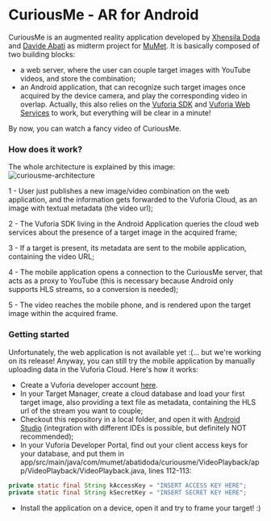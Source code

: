 # CuriousMe - AR for Android

CuriousMe is an augmented reality application developed by [Xhensila Doda](https://github.com/xhensiladoda) and [Davide Abati](https://github.com/DavideA) as midterm project for [MuMet](http://www.mastermumet.unimore.it/). It is basically composed of two building blocks:
* a web server, where the user can couple target images with YouTube videos, and store the combination;
* an Android application, that can recognize such target images once acquired by the device camera, and play the corresponding video in overlap.
Actually, this also relies on the [Vuforia SDK](https://developer.vuforia.com/downloads/sdk) and [Vuforia Web Services](https://developer.vuforia.com/library/articles/Solution/How-To-Use-the-Vuforia-Web-Services-API) to work, but everything will be clear in a minute!

By now, you can watch a fancy video of CuriousMe.
### How does it work?
The whole architecture is explained by this image:
![curiousme-architecture](http://www.davideabati.com/resources/curiousmearchitecture.png "CuriousMe architecture")

1 - User just publishes a new image/video combination on the web application, and the information gets forwarded to the Vuforia Cloud, as an image with textual metadata (the video url);

2 - The Vuforia SDK living in the Android Application queries the cloud web services about the presence of a target image in the acquired frame;

3 - If a target is present, its metadata are sent to the mobile application, containing the video URL;

4 - The mobile application opens a connection to the CuriousMe server, that acts as a proxy to YouTube (this is necessary because Android only supports HLS streams, so a conversion is needed);

5 - The video reaches the mobile phone, and is rendered upon the target image within the acquired frame.

### Getting started
Unfortunately, the web application is not available yet :(... but we're working on its release!
Anyway, you can still try the mobile application by manually uploading data in the Vuforia Cloud. Here's how it works:
* Create a Vuforia developer account [here](https://developer.vuforia.com/license-manager).
* In your Target Manager, create a cloud database and load your first target image, also providing a text file as metadata, containing the HLS url of the stream you want to couple;
* Checkout this repository in a local folder, and open it with [Android Studio](https://developer.android.com/studio/index.html) (integration with different IDEs is possible, but definitely NOT recommended);
* In your Vuforia Developer Portal, find out your client access keys for your database, and put them in app/src/main/java/com/mumet/abatidoda/curiousme/VideoPlayback/app/VideoPlayback/VideoPlayback.java, lines 112-113:
```java
private static final String kAccessKey = "INSERT ACCESS KEY HERE";
private static final String kSecretKey = "INSERT SECRET KEY HERE";
```
* Install the application on a device, open it and try to frame your target! :)
